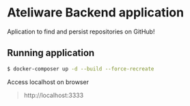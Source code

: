 # Ateliware Backend application

Aplication to find and persist repositories on GitHub!

## Running application

```bash
$ docker-composer up -d --build --force-recreate
```

Access localhost on browser

> http://localhost:3333
